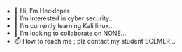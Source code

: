 - 👋 Hi, I’m Heckloper
- 👀 I’m interested in cyber security...
- 🌱 I’m currently learning Kali linux...
- 💞️ I’m looking to collaborate on NONE...
- 📫 How to reach me ; plz contact my student SCEMER...

<!---
Heckloper/Heckloper is a ✨ special ✨ repository because its `README.md` (this file) appears on your GitHub profile.
You can click the Preview link to take a look at your changes.
--->
